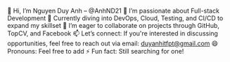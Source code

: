 👋 Hi, I’m Nguyen Duy Anh – @AnhND21
👀 I’m passionate about Full-stack Development
🌱 Currently diving into DevOps, Cloud, Testing, and CI/CD to expand my skillset
💞️ I’m eager to collaborate on projects through GitHub, TopCV, and Facebook
📫 Let’s connect: If you're interested in discussing opportunities, feel free to reach out via email: duyanhitfpt@gmail.com
😄 Pronouns: Feel free to add
⚡ Fun fact: Still searching for one!
